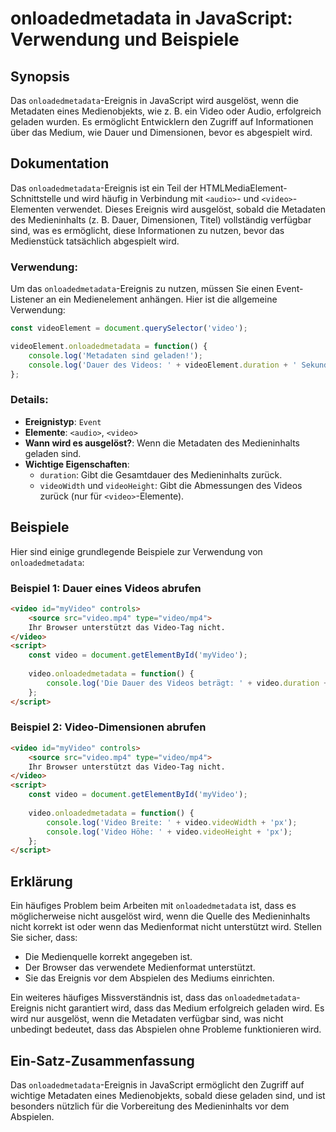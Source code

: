 <!--
Meta Description: # onloadedmetadata in JavaScript: Verwendung und Beispiele ## Synopsis Das `onloadedmetadata`-Ereignis in JavaScript wird ausgelöst, wenn die Metadate...
Meta Keywords: video, das, wird, onloadedmetadata, die
-->

# onloadedmetadata in JavaScript: Verwendung und Beispiele

## Synopsis
Das `onloadedmetadata`-Ereignis in JavaScript wird ausgelöst, wenn die Metadaten eines Medienobjekts, wie z. B. ein Video oder Audio, erfolgreich geladen wurden. Es ermöglicht Entwicklern den Zugriff auf Informationen über das Medium, wie Dauer und Dimensionen, bevor es abgespielt wird.

## Dokumentation
Das `onloadedmetadata`-Ereignis ist ein Teil der HTMLMediaElement-Schnittstelle und wird häufig in Verbindung mit `<audio>`- und `<video>`-Elementen verwendet. Dieses Ereignis wird ausgelöst, sobald die Metadaten des Medieninhalts (z. B. Dauer, Dimensionen, Titel) vollständig verfügbar sind, was es ermöglicht, diese Informationen zu nutzen, bevor das Medienstück tatsächlich abgespielt wird.

### Verwendung:
Um das `onloadedmetadata`-Ereignis zu nutzen, müssen Sie einen Event-Listener an ein Medienelement anhängen. Hier ist die allgemeine Verwendung:

```javascript
const videoElement = document.querySelector('video');

videoElement.onloadedmetadata = function() {
    console.log('Metadaten sind geladen!');
    console.log('Dauer des Videos: ' + videoElement.duration + ' Sekunden');
};
```

### Details:
- **Ereignistyp**: `Event`
- **Elemente**: `<audio>`, `<video>`
- **Wann wird es ausgelöst?**: Wenn die Metadaten des Medieninhalts geladen sind.
- **Wichtige Eigenschaften**: 
  - `duration`: Gibt die Gesamtdauer des Medieninhalts zurück.
  - `videoWidth` und `videoHeight`: Gibt die Abmessungen des Videos zurück (nur für `<video>`-Elemente).

## Beispiele
Hier sind einige grundlegende Beispiele zur Verwendung von `onloadedmetadata`:

### Beispiel 1: Dauer eines Videos abrufen
```html
<video id="myVideo" controls>
    <source src="video.mp4" type="video/mp4">
    Ihr Browser unterstützt das Video-Tag nicht.
</video>
<script>
    const video = document.getElementById('myVideo');
    
    video.onloadedmetadata = function() {
        console.log('Die Dauer des Videos beträgt: ' + video.duration + ' Sekunden.');
    };
</script>
```

### Beispiel 2: Video-Dimensionen abrufen
```html
<video id="myVideo" controls>
    <source src="video.mp4" type="video/mp4">
    Ihr Browser unterstützt das Video-Tag nicht.
</video>
<script>
    const video = document.getElementById('myVideo');
    
    video.onloadedmetadata = function() {
        console.log('Video Breite: ' + video.videoWidth + 'px');
        console.log('Video Höhe: ' + video.videoHeight + 'px');
    };
</script>
```

## Erklärung
Ein häufiges Problem beim Arbeiten mit `onloadedmetadata` ist, dass es möglicherweise nicht ausgelöst wird, wenn die Quelle des Medieninhalts nicht korrekt ist oder wenn das Medienformat nicht unterstützt wird. Stellen Sie sicher, dass:
- Die Medienquelle korrekt angegeben ist.
- Der Browser das verwendete Medienformat unterstützt.
- Sie das Ereignis vor dem Abspielen des Mediums einrichten.

Ein weiteres häufiges Missverständnis ist, dass das `onloadedmetadata`-Ereignis nicht garantiert wird, dass das Medium erfolgreich geladen wird. Es wird nur ausgelöst, wenn die Metadaten verfügbar sind, was nicht unbedingt bedeutet, dass das Abspielen ohne Probleme funktionieren wird.

## Ein-Satz-Zusammenfassung
Das `onloadedmetadata`-Ereignis in JavaScript ermöglicht den Zugriff auf wichtige Metadaten eines Medienobjekts, sobald diese geladen sind, und ist besonders nützlich für die Vorbereitung des Medieninhalts vor dem Abspielen.
